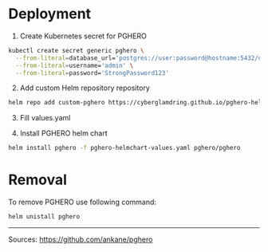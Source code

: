 # Deployment

1. Create Kubernetes secret for PGHERO

```bash
kubectl create secret generic pghero \
  --from-literal=database_url='postgres://user:password@hostname:5432/dbname' \
  --from-literal=username='admin' \
  --from-literal=password='StrongPassword123'
```

2. Add custom Helm repository repository

```bash
helm repo add custom-pghero https://cyberglamdring.github.io/pghero-helmchart/ && helm repo update 
```

3. Fill values.yaml

4. Install PGHERO helm chart

```bash
helm install pghero -f pghero-helmchart-values.yaml pghero/pghero 
```

# Removal

To remove PGHERO use following command: 

```bash
helm unistall pghero
```

---
Sources: https://github.com/ankane/pghero
